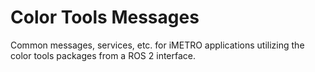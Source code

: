 # Color Tools Messages

Common messages, services, etc. for iMETRO applications utilizing the color tools packages from a ROS 2 interface.

